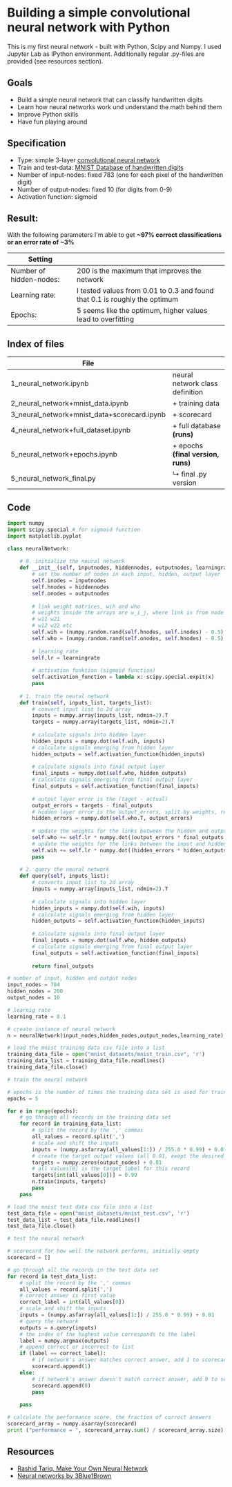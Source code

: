 # Building a simple convolutional neural network with Python

This is my first neural network - built with Python, Scipy and Numpy. I used Jupyter Lab as IPython environment. Additionally regular .py-files are provided (see resources section).

## Goals
- Build a simple neural network that can classify handwritten digits
- Learn how neural networks work und understand the math behind them
- Improve Python skills
- Have fun playing around

## Specification
- Type: simple 3-layer [convolutional neural network](https://en.wikipedia.org/wiki/Convolutional_neural_network)
- Train and test-data: [MNIST Database of handwritten digits](http://yann.lecun.com/exdb/mnist/)
- Number of input-nodes: fixed 783 (one for each pixel of the handwritten digit)
- Number of output-nodes: fixed 10 (for digits from 0-9)
- Activation function: sigmoid

## Result: 
With the following parameters I'm able to get **~97% correct classifications or an error rate of ~3%**

|Setting||
|-|-|
|Number of hidden-nodes:|200 is the maximum that improves the network|
|Learning rate:|I tested values from 0.01 to 0.3 and found that 0.1 is roughly the optimum|
|Epochs:|5 seems like the optimum, higher values lead to overfitting|

## Index of files
|File||
|-|-|
|1_neural_network.ipynb|neural network class definition|
|2_neural_network+mnist_data.ipynb|+ training data|
|3_neural_network+mnist_data+scorecard.ipynb|+ scorecard|
|4_neural_network+full_dataset.ipynb|+ full database **(runs)**|
|5_neural_network+epochs.ipynb|+ epochs **(final version, runs)**|
|5_neural_network_final.py|↳ final .py version|

## Code
```python
import numpy
import scipy.special # for sigmoid function
import matplotlib.pyplot

class neuralNetwork:
    
    # 0. initialize the neural network
    def __init__(self, inputnodes, hiddennodes, outputnodes, learningrate):
        # set the number of nodes in each input, hidden, output layer
        self.inodes = inputnodes
        self.hnodes = hiddennodes
        self.onodes = outputnodes
        
        # link weight matrices, wih and who
        # weights inside the arrays are w_i_j, where link is from node i to node j in the next layer
        # w11 w21
        # w12 w22 etc
        self.wih = (numpy.random.rand(self.hnodes, self.inodes) - 0.5)
        self.who = (numpy.random.rand(self.onodes, self.hnodes) - 0.5)
        
        # learning rate
        self.lr = learningrate
        
        # activation funktion (sigmoid function)
        self.activation_function = lambda x: scipy.special.expit(x)
        pass
    
    # 1. train the neural network
    def train(self, inputs_list, targets_list):
        # convert input list to 2d array
        inputs = numpy.array(inputs_list, ndmin=2).T
        targets = numpy.array(targets_list, ndmin=2).T
        
        # calculate signals into hidden layer
        hidden_inputs = numpy.dot(self.wih, inputs)
        # calculate signals emerging from hidden layer
        hidden_outputs = self.activation_function(hidden_inputs)
        
        # calculate signals into final output layer
        final_inputs = numpy.dot(self.who, hidden_outputs)
        # calculate signals emerging from final output layer
        final_outputs = self.activation_function(final_inputs)
        
        # output layer error is the (taget - actual)
        output_errors = targets - final_outputs
        # hidden layer error is the output_errors, split by weights, recombined at hidden nodes
        hidden_errors = numpy.dot(self.who.T, output_errors)
        
        # update the weights for the links between the hidden and output layers
        self.who += self.lr * numpy.dot((output_errors * final_outputs * (1.0 - final_outputs)), numpy.transpose(hidden_outputs))
        # update the weights for the links between the input and hidden layers
        self.wih += self.lr * numpy.dot((hidden_errors * hidden_outputs * (1.0 - hidden_outputs)), numpy.transpose(inputs))
        pass
    
    # 2. query the neural network
    def query(self, inputs_list):
        # converts input list to 2d array
        inputs = numpy.array(inputs_list, ndmin=2).T
        
        # calculate signals into hidden layer
        hidden_inputs = numpy.dot(self.wih, inputs)
        # calculate signals emerging from hidden layer
        hidden_outputs = self.activation_function(hidden_inputs)
        
        # calculate signals into final output layer
        final_inputs = numpy.dot(self.who, hidden_outputs)
        # calculate signals emerging from final output layer
        final_outputs = self.activation_function(final_inputs)
        
        return final_outputs

# number of input, hidden and output nodes
input_nodes = 784
hidden_nodes = 200
output_nodes = 10

# learnig rate
learning_rate = 0.1

# create instance of neural network
n = neuralNetwork(input_nodes,hidden_nodes,output_nodes,learning_rate)
```
```python
# load the mnist training data csv file into a list
training_data_file = open("mnist_datasets/mnist_train.csv", 'r')
training_data_list = training_data_file.readlines()
training_data_file.close()

# train the neural network

# epochs is the number of times the training data set is used for training
epochs = 5

for e in range(epochs):
    # go through all records in the training data set
    for record in training_data_list:
        # split the record by the ',' commas
        all_values = record.split(',')
        # scale and shift the inputs
        inputs = (numpy.asfarray(all_values[1:]) / 255.0 * 0.99) + 0.01
        # create the target output values (all 0.01, exept the desired label which is 0.99)
        targets = numpy.zeros(output_nodes) + 0.01
        # all values[0] is the target label for this record
        targets[int(all_values[0])] = 0.99
        n.train(inputs, targets)
        pass
    pass

# load the mnist test data csv file into a list
test_data_file = open("mnist_datasets/mnist_test.csv", 'r')
test_data_list = test_data_file.readlines()
test_data_file.close()

# test the neural network

# scorecard for how well the network performs, initially empty
scorecard = []

# go through all the records in the test data set
for record in test_data_list:
    # split the record by the ',' commas
    all_values = record.split(',')
    # correct answer is first value
    correct_label = int(all_values[0])
    # scale and shift the inputs
    inputs = (numpy.asfarray(all_values[1:]) / 255.0 * 0.99) + 0.01
    # query the network
    outputs = n.query(inputs)
    # the index of the highest value corresponds to the label
    label = numpy.argmax(outputs)
    # append correct or incorrect to list
    if (label == correct_label):
        # if network's answer matches correct answer, add 1 to scorecard
        scorecard.append(1)
    else:
        # if network's answer doesn't match correct answer, add 0 to scorecard
        scorecard.append(0)
        pass
    
    pass

# calculate the performance score, the fraction of correct answers
scorecard_array = numpy.asarray(scorecard)
print ("performance = ", scorecard_array.sum() / scorecard_array.size)
```

## Resources
- [Rashid Tariq, Make Your Own Neural Network](https://www.amazon.com/dp/1530826608/ref=cm_sw_em_r_mt_dp_U_AhERCbJ9PXK12)
- [Neural networks by 3Blue1Brown](https://www.youtube.com/playlist?list=PLZHQObOWTQDNU6R1_67000Dx_ZCJB-3pi)